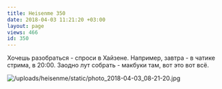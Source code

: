 ```yaml
---
title: Heisenme 350
date: 2018-04-03 11:21:20 +03:00
layout: page
views: 466
id: 350
---
```


Хочешь разобраться - спроси в Хайзене. Например, завтра - в чатике стрима, в 20:00. Заодно лут собрать - макбуки там, вот это вот всё.



![/uploads/heisenme/static/photo_2018-04-03_08-21-20.jpg](/uploads/heisenme/static/photo_2018-04-03_08-21-20.jpg)

